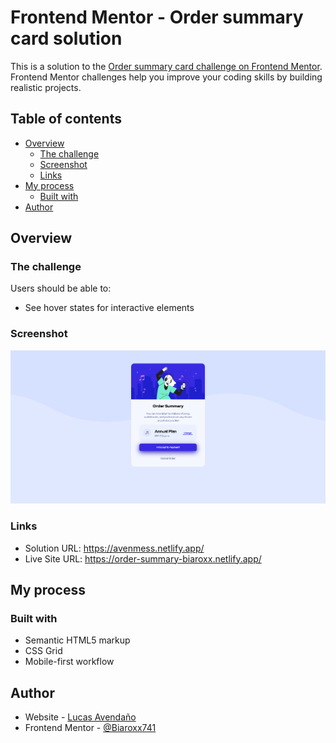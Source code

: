 # Frontend Mentor - Order summary card solution

This is a solution to the [Order summary card challenge on Frontend Mentor](https://www.frontendmentor.io/challenges/order-summary-component-QlPmajDUj). Frontend Mentor challenges help you improve your coding skills by building realistic projects. 

## Table of contents

- [Overview](#overview)
  - [The challenge](#the-challenge)
  - [Screenshot](#screenshot)
  - [Links](#links)
- [My process](#my-process)
  - [Built with](#built-with)
- [Author](#author)

## Overview

### The challenge

Users should be able to:

- See hover states for interactive elements

### Screenshot

![](./design/screenshot.png)

### Links

- Solution URL: https://avenmess.netlify.app/
- Live Site URL: https://order-summary-biaroxx.netlify.app/

## My process

### Built with

- Semantic HTML5 markup
- CSS Grid
- Mobile-first workflow

## Author

- Website - [Lucas Avendaño](https://avenmess.netlify.app/)
- Frontend Mentor - [@Biaroxx741](https://www.frontendmentor.io/profile/Biaroxx741)